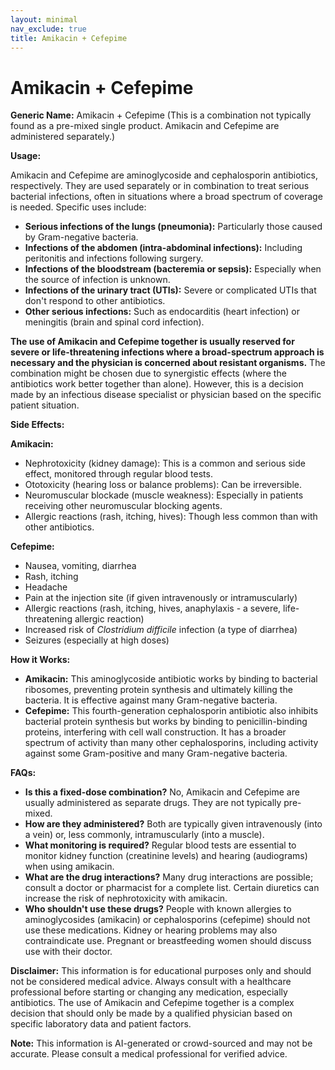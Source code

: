 ```yaml
---
layout: minimal
nav_exclude: true
title: Amikacin + Cefepime
---
```


# Amikacin + Cefepime

**Generic Name:** Amikacin + Cefepime (This is a combination not typically found as a pre-mixed single product.  Amikacin and Cefepime are administered separately.)

**Usage:**

Amikacin and Cefepime are aminoglycoside and cephalosporin antibiotics, respectively.  They are used separately or in combination to treat serious bacterial infections, often in situations where a broad spectrum of coverage is needed.  Specific uses include:

* **Serious infections of the lungs (pneumonia):** Particularly those caused by Gram-negative bacteria.
* **Infections of the abdomen (intra-abdominal infections):** Including peritonitis and infections following surgery.
* **Infections of the bloodstream (bacteremia or sepsis):**  Especially when the source of infection is unknown.
* **Infections of the urinary tract (UTIs):**  Severe or complicated UTIs that don't respond to other antibiotics.
* **Other serious infections:**  Such as endocarditis (heart infection) or meningitis (brain and spinal cord infection).

**The use of Amikacin and Cefepime together is usually reserved for severe or life-threatening infections where a broad-spectrum approach is necessary and the physician is concerned about resistant organisms.**  The combination might be chosen due to synergistic effects (where the antibiotics work better together than alone).  However, this is a decision made by an infectious disease specialist or physician based on the specific patient situation.

**Side Effects:**

**Amikacin:**

* Nephrotoxicity (kidney damage): This is a common and serious side effect, monitored through regular blood tests.
* Ototoxicity (hearing loss or balance problems): Can be irreversible.
* Neuromuscular blockade (muscle weakness): Especially in patients receiving other neuromuscular blocking agents.
* Allergic reactions (rash, itching, hives): Though less common than with other antibiotics.

**Cefepime:**

* Nausea, vomiting, diarrhea
* Rash, itching
* Headache
* Pain at the injection site (if given intravenously or intramuscularly)
* Allergic reactions (rash, itching, hives, anaphylaxis - a severe, life-threatening allergic reaction)
* Increased risk of *Clostridium difficile* infection (a type of diarrhea)
* Seizures (especially at high doses)


**How it Works:**

* **Amikacin:**  This aminoglycoside antibiotic works by binding to bacterial ribosomes, preventing protein synthesis and ultimately killing the bacteria. It is effective against many Gram-negative bacteria.
* **Cefepime:** This fourth-generation cephalosporin antibiotic also inhibits bacterial protein synthesis but works by binding to penicillin-binding proteins, interfering with cell wall construction.  It has a broader spectrum of activity than many other cephalosporins, including activity against some Gram-positive and many Gram-negative bacteria.


**FAQs:**

* **Is this a fixed-dose combination?** No, Amikacin and Cefepime are usually administered as separate drugs.  They are not typically pre-mixed.
* **How are they administered?** Both are typically given intravenously (into a vein) or, less commonly, intramuscularly (into a muscle).
* **What monitoring is required?** Regular blood tests are essential to monitor kidney function (creatinine levels) and hearing (audiograms) when using amikacin.
* **What are the drug interactions?**  Many drug interactions are possible; consult a doctor or pharmacist for a complete list.  Certain diuretics can increase the risk of nephrotoxicity with amikacin.
* **Who shouldn't use these drugs?** People with known allergies to aminoglycosides (amikacin) or cephalosporins (cefepime) should not use these medications.  Kidney or hearing problems may also contraindicate use.  Pregnant or breastfeeding women should discuss use with their doctor.


**Disclaimer:** This information is for educational purposes only and should not be considered medical advice.  Always consult with a healthcare professional before starting or changing any medication, especially antibiotics.  The use of Amikacin and Cefepime together is a complex decision that should only be made by a qualified physician based on specific laboratory data and patient factors.


**Note:** This information is AI-generated or crowd-sourced and may not be accurate. Please consult a medical professional for verified advice.